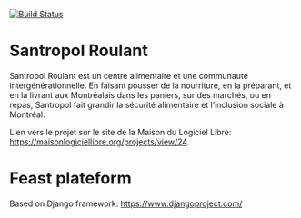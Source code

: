 [![Build Status](https://travis-ci.org/savoirfairelinux/santropol-feast.svg?branch=master)](https://travis-ci.org/savoirfairelinux/santropol-feast)

Santropol Roulant
=================

Santropol Roulant est un centre alimentaire et une communauté intergénérationnelle. En faisant pousser de la nourriture, en la préparant, et en la livrant aux Montréalais dans les paniers, sur des marchés, ou en repas, Santropol fait grandir la sécurité alimentaire et l’inclusion sociale à Montréal.

Lien vers le projet sur le site de la Maison du Logiciel Libre: https://maisonlogiciellibre.org/projects/view/24.

Feast plateform
===============

Based on Django framework: https://www.djangoproject.com/


